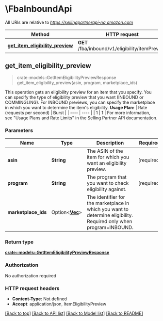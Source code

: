 # \FbaInboundApi

All URIs are relative to *https://sellingpartnerapi-na.amazon.com*

Method | HTTP request | Description
------------- | ------------- | -------------
[**get_item_eligibility_preview**](FbaInboundApi.md#get_item_eligibility_preview) | **GET** /fba/inbound/v1/eligibility/itemPreview | 



## get_item_eligibility_preview

> crate::models::GetItemEligibilityPreviewResponse get_item_eligibility_preview(asin, program, marketplace_ids)


This operation gets an eligibility preview for an item that you specify. You can specify the type of eligibility preview that you want (INBOUND or COMMINGLING). For INBOUND previews, you can specify the marketplace in which you want to determine the item's eligibility.  **Usage Plan:**  | Rate (requests per second) | Burst | | ---- | ---- | | 1 | 1 |  For more information, see \"Usage Plans and Rate Limits\" in the Selling Partner API documentation.

### Parameters


Name | Type | Description  | Required | Notes
------------- | ------------- | ------------- | ------------- | -------------
**asin** | **String** | The ASIN of the item for which you want an eligibility preview. | [required] |
**program** | **String** | The program that you want to check eligibility against. | [required] |
**marketplace_ids** | Option<[**Vec<String>**](String.md)> | The identifier for the marketplace in which you want to determine eligibility. Required only when program=INBOUND. |  |

### Return type

[**crate::models::GetItemEligibilityPreviewResponse**](GetItemEligibilityPreviewResponse.md)

### Authorization

No authorization required

### HTTP request headers

- **Content-Type**: Not defined
- **Accept**: application/json, ItemEligibilityPreview

[[Back to top]](#) [[Back to API list]](../README.md#documentation-for-api-endpoints) [[Back to Model list]](../README.md#documentation-for-models) [[Back to README]](../README.md)

